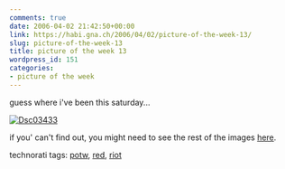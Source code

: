 ```yaml
---
comments: true
date: 2006-04-02 21:42:50+00:00
link: https://habi.gna.ch/2006/04/02/picture-of-the-week-13/
slug: picture-of-the-week-13
title: picture of the week 13
wordpress_id: 151
categories:
- picture of the week
---
```



guess where i've been this saturday...



[![Dsc03433](https://habi.gna.ch/blog/images/DSC03433-tm.jpg)](https://habi.gna.ch/blog/images/DSC03433.jpg)



if you' can't find out, you might need to see the rest of the images [here](https://www.flickr.com/photos/habi/sets/72057594097067744/).





technorati tags: [potw](http://www.technorati.com/tag/potw), [red](http://www.technorati.com/tag/red), [riot](http://www.technorati.com/tag/riot)
